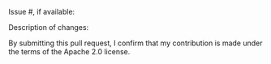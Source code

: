 Issue #, if available:

Description of changes:

By submitting this pull request, I confirm that my contribution is made under the terms of the Apache 2.0 license.